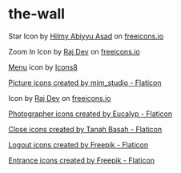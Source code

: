 # the-wall

<!-- Star icon -->
Star Icon by <a href="https://freeicons.io/profile/75801">Hilmy Abiyyu Asad</a> on <a href="https://freeicons.io">freeicons.io</a>

<!-- Zoom in on image icon -->
Zoom In Icon by <a href="https://freeicons.io/profile/714">Raj Dev</a> on <a href="https://freeicons.io">freeicons.io</a>

<!-- Hamburger menu button icon -->
<a target="_blank" href="https://icons8.com/icon/JTddWDKbAzgl/menu">Menu</a> icon by <a target="_blank" href="https://icons8.com">Icons8</a>

<!-- New photo link icon -->
<a href="https://www.flaticon.com/free-icons/picture" title="picture icons">Picture icons created by mim_studio - Flaticon</a>

<!-- Info icon -->
Icon by <a href="https://freeicons.io/profile/714">Raj Dev</a> on <a href="https://freeicons.io">freeicons.io</a>

<!-- Photographer icon -->
<a href="https://www.flaticon.com/free-icons/photographer" title="photographer icons">Photographer icons created by Eucalyp - Flaticon</a>
                                
<!-- Close icons (light and dark) -->
<a href="https://www.flaticon.com/free-icons/close" title="close icons">Close icons created by Tanah Basah - Flaticon</a>

<!-- Log out icon -->
<a href="https://www.flaticon.com/free-icons/logout" title="logout icons">Logout icons created by Freepik - Flaticon</a>

<!-- Log in icon -->
<a href="https://www.flaticon.com/free-icons/entrance" title="entrance icons">Entrance icons created by Freepik - Flaticon</a>

<!-- Tab title icon -->
<a href="https://freeicons.io/profile/2257">